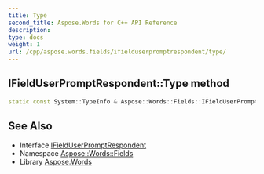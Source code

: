 ```yaml
---
title: Type
second_title: Aspose.Words for C++ API Reference
description: 
type: docs
weight: 1
url: /cpp/aspose.words.fields/ifielduserpromptrespondent/type/
---
```

## IFieldUserPromptRespondent::Type method




```cpp
static const System::TypeInfo & Aspose::Words::Fields::IFieldUserPromptRespondent::Type()
```

## See Also

* Interface [IFieldUserPromptRespondent](../)
* Namespace [Aspose::Words::Fields](../../)
* Library [Aspose.Words](../../../)
